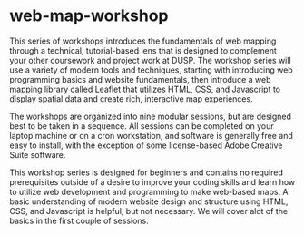 # web-map-workshop

This series of workshops introduces the fundamentals of web mapping through a technical, tutorial-based lens that is designed to complement your other coursework and project work at DUSP. The workshop series will use a variety of modern tools and techniques, starting with introducing web programming basics and website fundamentals, then introduce a web mapping library called Leaflet that utilizes HTML, CSS, and Javascript to display spatial data and create rich, interactive map experiences.

The workshops are organized into nine modular sessions, but are designed best to be taken in a sequence. All sessions can be completed on your laptop machine or on a cron workstation, and software is generally free and easy to install, with the exception of some license-based Adobe Creative Suite software.

This workshop series is designed for beginners and contains no required prerequisites outside of a desire to improve your coding skills and learn how to utilize web development and programming to make web-based maps. A basic understanding of modern website design and structure using HTML, CSS, and Javascript is helpful, but not necessary. We will cover alot of the basics in the first couple of sessions.